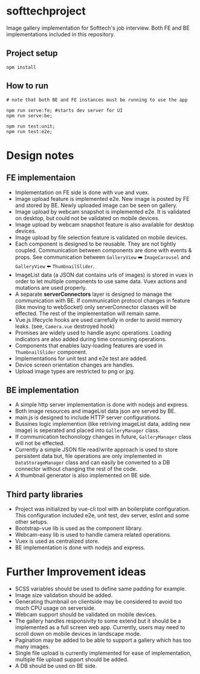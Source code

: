 # softtechproject

Image gallery implementation for Softtech's job interview. Both FE and BE implementations included in this repository. 

## Project setup
```
npm install
```
## How to run
```
# note that both BE and FE instances must be running to use the app

npm run serve:fe; #starts dev server for UI
npm run serve:be; 

npm run test:unit; 
npm run test:e2e;
```

# Design notes
## FE implementaion
* Implementation on FE side is done with vue and vuex.
* Image upload feature is implemented e2e. New image is posted by FE and stored by BE. Newly uploaded image can be seen on gallery.
* Image upload by webcam snapshot is implemented e2e. It is validated on desktop, but could not be validated on mobile devices. 
* Image upload by webcam snapshot feature is also available for desktop devices.
* Image upload by file selection feature is validated on mobile devices.
* Each component is designed to be reusable. They are not tightly coupled. Communication between components are done with events & props. See communication between `GalleryView` ➡️ `ImageCarousel` and `GalleryView` ⬅️ `ThumbnailSlider`.
* ImageList data (a JSON dat contains urls of images) is stored in vuex in order to let multiple components to use same data. Vuex actions and mutations are used properly. 
* A separate **serverConnectors** layer is designed to manage the communication with BE. If communication protocol changes in feature (like moving to webSocket) only serverConnector classes will be effected. The rest of the implementation will remain same.
* Vue.js lifecycle hooks are used carrefully in order to avoid memory leaks. (see, `Camera.vue` destroyed hook)
* Promises are widely used to handle async operations. Loading indicators are also added during time consuming operations.
* Components that enables lazy-loading features are used in `ThumbnailSlider` component.
* Implementations for unit test and e2e test are added. 
* Device screen orientation changes are handles.
* Upload image types are restricted to png or jpg.

## BE implementation
* A simple http server implementation is done with nodejs and express.
* Both image resources and imageList data json are served by BE.
* main.js is designed to include HTTP server configurations.
* Bussines logic implemention (like retriving imageList data, adding new image) is seperated and placed into `GalleryManager` class. 
* If communication techonology changes in future, `GalleryManager` class will not be effected. 
* Currently a simple JSON file read/write approach is used to store persistent data but, file operations are only implemented in `DataStorageManager` class and can easily be converted to a DB connector without changing the rest of the code. 
* A thumbnail generator is also implemented on BE side.

## Third party libraries
* Project was initialized by vue-cli tool with an boilerplate configuration. This configuration included e2e, unit test, dev server, eslint and some other setups.
* Bootstrap-vue lib is used as the component library.
* Webcam-easy lib is used to handle camera related operations.
* Vuex is used as centralized store.
* BE implementation is done with nodejs and express.

# Further Improvement ideas
* SCSS variables should be used to define same padding for example. 
* Image size validation should be added.
* Generating thumbnail on clientside may be considered to avoid too much CPU usage on serverside.
* Webcam support should be validated on mobile devices. 
* The gallery handles responsivity to some extend but it should be a implemented as a full screen web app. Currently, users may need to scroll down on mobile devices in landscape mode.
* Pagination may be added to be able to support a gallery which has too many images.
* Single file upload is currently implemented for ease of implementation, multiple file upload support should be added.
* A DB should be used on BE side.
